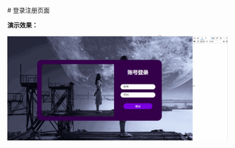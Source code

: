 ﻿﻿﻿﻿# 登录注册页面

**演示效果：**

![演示](https://raw.githubusercontent.com/DW62/ImgStg/master/202306190852538.gif)
